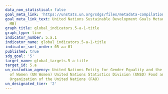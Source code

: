 ```yaml
---
data_non_statistical: false
goal_meta_link: 'https://unstats.un.org/sdgs/files/metadata-compilation/Metadata-Goal-5.pdf '
goal_meta_link_text: United Nations Sustainable Development Goals Metadata (PDF 4.0
  MB)
graph_title: global_indicators.5-a-1-title
graph_type: line
indicator_number: 5.a.1
indicator_name: global_indicators.5-a-1-title
indicator_sort_order: 05-aa-01
published: true
sdg_goal: '5'
target_name: global_targets.5-a-title
target_id: 5.a
un_custodian_agency: United Nations Entity for Gender Equality and the Empowerment
  of Women (UN Women) United Nations Statistics Division (UNSD) Food and Agriculture
  Organization of the United Nations (FAO)
un_designated_tier: '2'
---
```

